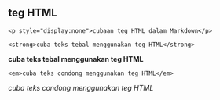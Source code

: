 teg HTML
--------

    <p style="display:none">cubaan teg HTML dalam Markdown</p>

<p style="display:none">cubaan teg HTML dalam Markdown (jika anda masih melihat ini bermaksud tidak boleh dipakai)</p>

    <strong>cuba teks tebal menggunakan teg HTML</strong>

<strong>cuba teks tebal menggunakan teg HTML</strong>

    <em>cuba teks condong menggunakan teg HTML</em>

<em>cuba teks condong menggunakan teg HTML</em>
